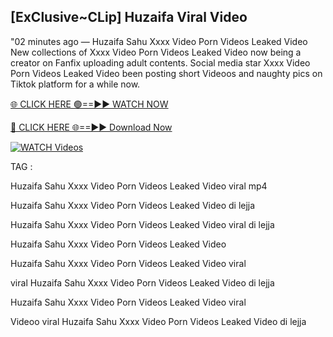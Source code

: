 ## [ExClusive~CLip] Huzaifa Viral Video


"02 minutes ago —  Huzaifa Sahu Xxxx Video Porn Videos Leaked Video New collections of   Xxxx Video Porn Videos Leaked Video now being a creator on Fanfix uploading adult contents. Social media star   Xxxx Video Porn Videos Leaked Video been posting short Videoos and naughty pics on Tiktok platform for a while now.


[🌐 CLICK HERE 🟢==►► WATCH NOW](https://cutt.ly/mrqM9kNd)

[🔴 CLICK HERE 🌐==►► Download Now](https://cutt.ly/mrqM9kNd)

[![WATCH Videos](https://i.imgur.com/dJHk4Zq.gif)](https://cutt.ly/mrqM9kNd)


TAG :

Huzaifa Sahu Xxxx Video Porn Videos Leaked Video viral mp4

Huzaifa Sahu Xxxx Video Porn Videos Leaked Video di lejja

Huzaifa Sahu Xxxx Video Porn Videos Leaked Video viral di lejja

Huzaifa Sahu Xxxx Video Porn Videos Leaked Video

Huzaifa Sahu Xxxx Video Porn Videos Leaked Video viral

viral Huzaifa Sahu Xxxx Video Porn Videos Leaked Video di lejja

Huzaifa Sahu Xxxx Video Porn Videos Leaked Video viral

Videoo viral Huzaifa Sahu Xxxx Video Porn Videos Leaked Video di lejja
